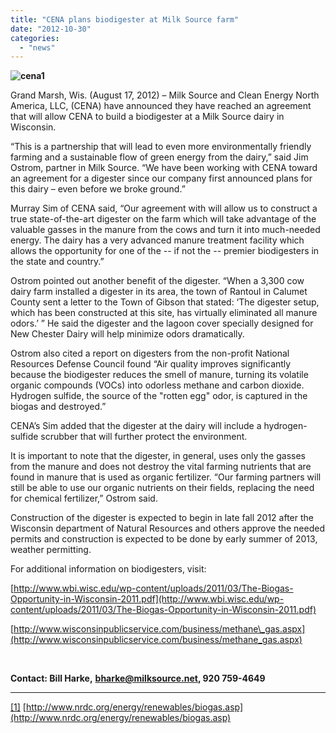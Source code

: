 ```yaml
---
title: "CENA plans biodigester at Milk Source farm"
date: "2012-10-30"
categories: 
  - "news"
---
```


**![cena1](http://ecbiz137.inmotionhosting.com/~insigh40/milksource.com/wp-content/uploads/2012/10/cena1.png)**

Grand Marsh, Wis. (August 17, 2012) – Milk Source and Clean Energy North America, LLC, (CENA) have announced they have reached an agreement that will allow CENA to build a biodigester at a Milk Source dairy in Wisconsin.

“This is a partnership that will lead to even more environmentally friendly farming and a sustainable flow of green energy from the dairy,” said Jim Ostrom, partner in Milk Source. “We have been working with CENA toward an agreement for a digester since our company first announced plans for this dairy – even before we broke ground.”

Murray Sim of CENA said, “Our agreement with will allow us to construct a true state-of-the-art digester on the farm which will take advantage of the valuable gasses in the manure from the cows and turn it into much-needed energy. The dairy has a very advanced manure treatment facility which allows the opportunity for one of the -- if not the -- premier biodigesters in the state and country.”

Ostrom pointed out another benefit of the digester. “When a 3,300 cow dairy farm installed a digester in its area, the town of Rantoul in Calumet County sent a letter to the Town of Gibson that stated: ‘The digester setup, which has been constructed at this site, has virtually eliminated all manure odors.’ ” He said the digester and the lagoon cover specially designed for New Chester Dairy will help minimize odors dramatically.

Ostrom also cited a report on digesters from the non-profit National Resources Defense Council found “Air quality improves significantly because the biodigester reduces the smell of manure, turning its volatile organic compounds (VOCs) into odorless methane and carbon dioxide. Hydrogen sulfide, the source of the "rotten egg" odor, is captured in the biogas and destroyed.”

CENA’s Sim added that the digester at the dairy will include a hydrogen-sulfide scrubber that will further protect the environment.

It is important to note that the digester, in general, uses only the gasses from the manure and does not destroy the vital farming nutrients that are found in manure that is used as organic fertilizer. “Our farming partners will still be able to use our organic nutrients on their fields, replacing the need for chemical fertilizer,” Ostrom said.

Construction of the digester is expected to begin in late fall 2012 after the Wisconsin department of Natural Resources and others approve the needed permits and construction is expected to be done by early summer of 2013, weather permitting.

For additional information on biodigesters, visit:

[http://www.wbi.wisc.edu/wp-content/uploads/2011/03/The-Biogas-Opportunity-in-Wisconsin-2011.pdf](http://www.wbi.wisc.edu/wp-content/uploads/2011/03/The-Biogas-Opportunity-in-Wisconsin-2011.pdf)

[http://www.wisconsinpublicservice.com/business/methane\_gas.aspx](http://www.wisconsinpublicservice.com/business/methane_gas.aspx)

 

**Contact: Bill Harke,** [**bharke@milksource.net**](mailto:bharke@milksource.net)**, 920 759-4649**

* * *

[\[1\]](file:///U:/Media/NEWS%20RELEASES/2012/New%20Chester%20Dairy%20Digester%20agreement%208.17.12.docx#_ftnref1) [http://www.nrdc.org/energy/renewables/biogas.asp](http://www.nrdc.org/energy/renewables/biogas.asp)
